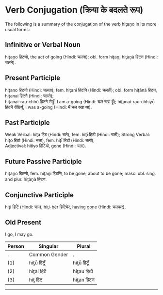 # Verb Conjugation (क्रिया के बदलते रूप)
The following is a summary of the conjugation of the verb hit̥an̥o in its more usual forms:

## Infinitive or Verbal Noun
hit̥an̥o हिटणो, the act of going (Hindi: चलना); obl. form hit̥an̥, hit̥àn̥à हिटण (Hindi: चलने).

## Present Participle
hit̥ano हिटनो (Hindi: चलता); fem. hit̥ani हिटनि (Hindi: चलती); obl. form hit̥ànà हिटन, hit̥anai हिटनै (Hindi: चलते);<br>
hit̥anai-rau-chhũ हिटनै रौछुँ, I am a-going (Hindi: चल रखा हूँ); hit̥anai-rau-chhiyū̃ हिटनै रौछियूँ, I was a-going (Hindi: मैं चल रखा था).

## Past Participle
Weak Verbal: hit̥a हिट (Hindi: चले), fem. hit̥ī हिटी (Hindi: चली); Strong Verbal: hit̥o हिटो (Hindi: चला), fem. hit̥ī हिटी (Hindi: चली);<br>
Adjectival: hitiyo हिटियो, gone (Hindi: चला).

## Future Passive Participle
hit̥an̥o हिटणो, fem. hit̥an̥i हिटणि, to be gone, about to be gone; masc. obl. sing. and plur. hit̥àn̥à हिटण.

## Conjunctive Participle
hit̥i हिटि (Hindi: चल), hit̥i-bēr हिटिबेर, having gone (Hindi: चलकर).

## Old Present
I go, I may go.

| Person | Singular | Plural |
| ------------- | ------------- | ------------- |
| . | Common Gender | . |
| (1) | hit̥ū̃ हिटूँ | hit̥ū̃ हिटूँ |
| (2) | hit̥ai हिटै | hit̥au हिटौ |
| (3) | hit̥ हिट | hit̥an हिटन |

---